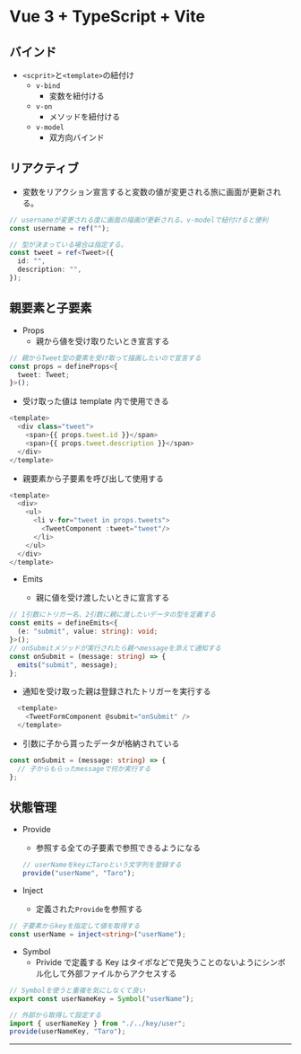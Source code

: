# Vue 3 + TypeScript + Vite

## バインド

- `<scprit>`と`<template>`の紐付け
  - `v-bind`
    - 変数を紐付ける
  - `v-on`
    - メソッドを紐付ける
  - `v-model`
    - 双方向バインド

## リアクティブ

- 変数をリアクション宣言すると変数の値が変更される旅に画面が更新される。

```ts
// usernameが変更される度に画面の描画が更新される。v-modelで紐付けると便利
const username = ref("");

// 型が決まっている場合は指定する。
const tweet = ref<Tweet>({
  id: "",
  description: "",
});
```

## 親要素と子要素

- Props
  - 親から値を受け取りたいとき宣言する

```ts
// 親からTweet型の要素を受け取って描画したいので宣言する
const props = defineProps<{
  tweet: Tweet;
}>();
```

- 受け取った値は template 内で使用できる

```ts
<template>
  <div class="tweet">
    <span>{{ props.tweet.id }}</span>
    <span>{{ props.tweet.description }}</span>
  </div>
</template>
```

- 親要素から子要素を呼び出して使用する

```ts
<template>
  <div>
    <ul>
      <li v-for="tweet in props.tweets">
        <TweetComponent :tweet="tweet"/>
      </li>
    </ul>
  </div>
</template>
```

- Emits

  - 親に値を受け渡したいときに宣言する

```ts
// 1引数にトリガー名、2引数に親に渡したいデータの型を定義する
const emits = defineEmits<{
  (e: "submit", value: string): void;
}>();
// onSubmitメソッドが実行されたら親へmessageを添えて通知する
const onSubmit = (message: string) => {
  emits("submit", message);
};
```

- 通知を受け取った親は登録されたトリガーを実行する

```ts
  <template>
    <TweetFormComponent @submit="onSubmit" />
  </template>
```

- 引数に子から貰ったデータが格納されている

```ts
const onSubmit = (message: string) => {
  // 子からもらったmessageで何か実行する
};
```

## 状態管理

- Provide

  - 参照する全ての子要素で参照できるようになる

  ```ts
  // userNameをkeyにTaroという文字列を登録する
  provide("userName", "Taro");
  ```

- Inject

  - 定義された`Provide`を参照する

```ts
// 子要素からkeyを指定して値を取得する
const userName = inject<string>("userName");
```

- Symbol
  - Privide で定義する Key はタイポなどで見失うことのないようにシンボル化して外部ファイルからアクセスする

```ts
// Symbolを使うと重複を気にしなくて良い
export const userNameKey = Symbol("userName");
```

```ts
// 外部から取得して設定する
import { userNameKey } from "./../key/user";
provide(userNameKey, "Taro");
```

---
